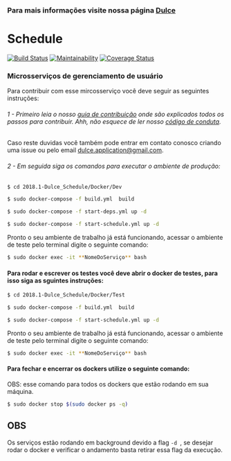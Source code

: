 ### Para mais informações visite nossa página [Dulce](https://dulce-work-schedule.github.io/2018.1-Dulce_App/)
# Schedule
[![Build Status](https://travis-ci.org/Dulce-Work-Schedule/2018.1-Dulce_Schedule.svg?branch=master)](https://travis-ci.org/Dulce-Work-Schedule/2018.1-Dulce_Schedule)
[![Maintainability](https://api.codeclimate.com/v1/badges/267df35cce0d25b5aaed/maintainability)](https://codeclimate.com/github/Dulce-Work-Schedule/2018.1-Dulce_Schedule/maintainability)
[![Coverage Status](https://coveralls.io/repos/github/Dulce-Work-Schedule/2018.1-Dulce_Schedule/badge.svg?branch=master)](https://coveralls.io/github/Dulce-Work-Schedule/2018.1-Dulce_Schedule?branch=master)

### Microsserviços de gerenciamento de usuário

Para contribuir com esse mircosserviço você deve seguir as seguintes instruções:  

###### 1 - Primeiro leia o nosso [guia de contribuição](CONTRIBUTING.md) onde são explicados todos os passos para contribuir. Ahh, não esquece de ler nosso [código de conduta](CODE_OF_CONDUCT.md).   
Caso reste duvidas você também pode entrar em contato conosco criando uma issue ou pelo email dulce.application@gmail.com.  

###### 2 - Em seguida siga os comandos para executar o ambiente de produção:  

```bash
$ cd 2018.1-Dulce_Schedule/Docker/Dev
```
```bash
$ sudo docker-compose -f build.yml  build  
```

```bash
$ sudo docker-compose -f start-deps.yml up -d
```

```bash
$ sudo docker-compose -f start-schedule.yml up -d
```
Pronto o seu ambiente de trabalho já está funcionando, acessar o ambiente de teste pelo terminal digite o seguinte comando:

```bash
$ sudo docker exec -it **NomeDoServiço** bash
```

#### Para rodar e escrever os testes você deve abrir o docker de testes, para isso siga as sguintes instruções:


```bash
$ cd 2018.1-Dulce_Schedule/Docker/Test
```
```bash
$ sudo docker-compose -f build.yml  build
```
```bash
$ sudo docker-compose -f start-schedule.yml up -d
```
Pronto o seu ambiente de trabalho já está funcionando, acessar o ambiente de teste pelo terminal digite o seguinte comando:

```bash
$ sudo docker exec -it **NomeDoServiço** bash
```

#### Para fechar e encerrar os dockers utilize o seguinte comando:
OBS: esse comando para todos os dockers que estão rodando em sua máquina.

```bash
$ sudo docker stop $(sudo docker ps -q)
```

## OBS
Os serviços estão rodando em background devido a flag ```-d ```, se desejar rodar o docker e verificar o andamento basta retirar essa flag da execução.
